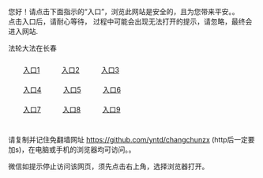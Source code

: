 您好！请点击下面指示的“入口”，浏览此网站是安全的，且为您带来平安。。 <br/>
点击入口后，请耐心等待， 过程中可能会出现无法打开的提示，请忽略，最终会进入网站. </br>

法轮大法在长春<br/>
<div style="padding:10px"><a style="margin:20px" target="_blank" href="https://d2cc95j3bskjce.cloudfront.net/2Qpsp?rlxhnrp" id="ccLink1" rel="nofollow">入口1</a> <a target="_blank" style="margin:20px" href="https://dsjzyuat6aj9v.cloudfront.net/2Qpsp?czamykh" id="ccLink2" rel="nofollow">入口2</a> <a style="margin:20px" target="_blank" href="https://d1z6z2rere8oxx.cloudfront.net/2Qpsp?hrbhfyfr" id="ccLink3" rel="nofollow">入口3</a></div>

<div style="padding:10px" ><a style="margin:20px" target="_blank" href="https://d2cc95j3bskjce.cloudfront.net/2Qpsp?rlxhnrp" id="ccLink4" rel="nofollow">入口4</a> <a style="margin:20px" href="https://dsjzyuat6aj9v.cloudfront.net/2Qpsp?czamykh" target="_blank" id="ccLink5" rel="nofollow">入口5</a> <a style="margin:20px" href="https://d1z6z2rere8oxx.cloudfront.net/2Qpsp?hrbhfyfr" target="_blank" id="ccLink6" rel="nofollow">入口6</a></div>

<div style="padding:10px"><a style="margin:20px" target="_blank" href="https://d2cc95j3bskjce.cloudfront.net/2Qpsp?rlxhnrp" id="ccLink7" rel="nofollow">入口7</a> <a style="margin:20px" href="https://dsjzyuat6aj9v.cloudfront.net/2Qpsp?czamykh" target="_blank" id="ccLink8" rel="nofollow">入口8</a> <a style="margin:20px" target="_blank" href="https://d1z6z2rere8oxx.cloudfront.net/2Qpsp?hrbhfyfr" id="ccLink9" rel="nofollow">入口9</a></div>

<br/>



请复制并记住免翻墙网址 https://github.com/yntd/changchunzx (http后一定要加s)，在电脑或手机的浏览器均可访问。。<br/>

微信如提示停止访问该网页，须先点击右上角，选择浏览器打开。
